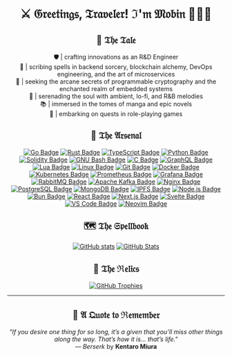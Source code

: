 <div align="center">

# ⚔️ 𝔊𝔯𝔢𝔢𝔱𝔦𝔫𝔤𝔰, 𝔗𝔯𝔞𝔳𝔢𝔩𝔢𝔯! ℑ'𝔪 𝔐𝔬𝔟𝔦𝔫 🧙🏼‍♂️

## 📜 𝔗𝔥𝔢 𝔗𝔞𝔩𝔢

🛡️ | crafting innovations as an R&D Engineer  
📖 | scribing spells in backend sorcery, blockchain alchemy, DevOps engineering, and the art of microservices  
🔮 | seeking the arcane secrets of programmable cryptography and the enchanted realm of embedded systems  
🎼 | serenading the soul with ambient, lo-fi, and R&B melodies  
📚 | immersed in the tomes of manga and epic novels  
🎲 | embarking on quests in role-playing games

## 🧵 𝔗𝔥𝔢 𝔄𝔯𝔰𝔢𝔫𝔞𝔩

[![Go Badge](https://skillicons.dev/icons?i=go)](https://go.dev/)
[![Rust Badge](https://skillicons.dev/icons?i=rust)](https://rust-lang.org/)
[![TypeScript Badge](https://skillicons.dev/icons?i=ts)](https://typescriptlang.org/)
[![Python Badge](https://skillicons.dev/icons?i=py)](https://python.org/)
[![Solidity Badge](https://skillicons.dev/icons?i=solidity)](https://soliditylang.org/)
[![GNU Bash Badge](https://skillicons.dev/icons?i=bash)](https://gnu.org/software/bash/)
[![C Badge](https://skillicons.dev/icons?i=c)](<https://en.wikipedia.org/wiki/C_(programming_language)>)
[![GraphQL Badge](https://skillicons.dev/icons?i=graphql)](https://graphql.org/)
[![Lua Badge](https://skillicons.dev/icons?i=lua)](https://lua.org/)
[![Linux Badge](https://skillicons.dev/icons?i=linux)](https://linux.org/)
[![Git Badge](https://skillicons.dev/icons?i=git)](https://git-scm.com/)
[![Docker Badge](https://skillicons.dev/icons?i=docker)](https://docker.com/)
[![Kubernetes Badge](https://skillicons.dev/icons?i=kubernetes)](https://kubernetes.io/)
[![Prometheus Badge](https://skillicons.dev/icons?i=prometheus)](https://prometheus.io/)
[![Grafana Badge](https://skillicons.dev/icons?i=grafana)](https://grafana.com/)
[![RabbitMQ Badge](https://skillicons.dev/icons?i=rabbitmq)](https://rabbitmq.com/)
[![Apache Kafka Badge](https://skillicons.dev/icons?i=kafka)](https://kafka.apache.org/)
[![Nginx Badge](https://skillicons.dev/icons?i=nginx)](https://nginx.org/)
[![PostgreSQL Badge](https://skillicons.dev/icons?i=postgres)](https://postgresql.org/)
[![MongoDB Badge](https://skillicons.dev/icons?i=mongodb)](https://mongodb.com/)
[![IPFS Badge](https://skillicons.dev/icons?i=ipfs)](https://ipfs.tech/)
[![Node.js Badge](https://skillicons.dev/icons?i=nodejs)](https://nodejs.org/)
[![Bun Badge](https://skillicons.dev/icons?i=bun)](https://bun.sh/)
[![React Badge](https://skillicons.dev/icons?i=react)](https://react.dev/)
[![Next.js Badge](https://skillicons.dev/icons?i=nextjs)](https://nextjs.org/)
[![Svelte Badge](https://skillicons.dev/icons?i=svelte)](https://svelte.dev/)
[![VS Code Badge](https://skillicons.dev/icons?i=vscode)](https://code.visualstudio.com/)
[![Neovim Badge](https://skillicons.dev/icons?i=neovim)](https://neovim.io/)

## 🗺️ 𝔗𝔥𝔢 𝔖𝔭𝔢𝔩𝔩𝔟𝔬𝔬𝔨

[![GitHub stats](https://github-readme-stats.vercel.app/api?username=tr1sm0s1n&hide_title=true&show_icons=true&theme=dracula)](https://github.com/tr1sm0s1n)
[![GitHub Stats](https://github-readme-stats.vercel.app/api/top-langs/?username=tr1sm0s1n&theme=dracula&count_private=true&layout=compact)](https://github.com/tr1sm0s1n)

## 🏅 𝔗𝔥𝔢 ℜ𝔢𝔩𝔦𝔠𝔰

[![GitHub Trophies](https://github-profile-trophy.vercel.app/?username=tr1sm0s1n&theme=dracula&no-frame=false&margin-w=4)](https://github.com/tr1sm0s1n)

---

## 🖤 𝔄 𝔔𝔲𝔬𝔱𝔢 𝔱𝔬 ℜ𝔢𝔪𝔢𝔪𝔟𝔢𝔯

_"If you desire one thing for so long, it’s a given that you’ll miss other things along the way. That’s how it is... that’s life."_  
— _Berserk_ by **Kentaro Miura**

</div>
